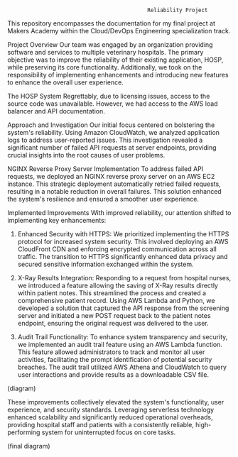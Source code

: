                                                 Reliability Project

This repository encompasses the documentation for my final project at Makers Academy within the Cloud/DevOps Engineering specialization track.

Project Overview
Our team was engaged by an organization providing software and services to multiple veterinary hospitals. The primary objective was to improve the reliability of their existing application, HOSP, while preserving its core functionality. Additionally, we took on the responsibility of implementing enhancements and introducing new features to enhance the overall user experience.

The HOSP System
Regrettably, due to licensing issues, access to the source code was unavailable. However, we had access to the AWS load balancer and API documentation.





Approach and Investigation
Our initial focus centered on bolstering the system's reliability. Using Amazon CloudWatch, we analyzed application logs to address user-reported issues. This investigation revealed a significant number of failed API requests at server endpoints, providing crucial insights into the root causes of user problems.

NGINX Reverse Proxy Server Implementation
To address failed API requests, we deployed an NGINX reverse proxy server on an AWS EC2 instance. This strategic deployment automatically retried failed requests, resulting in a notable reduction in overall failures. This solution enhanced the system's resilience and ensured a smoother user experience.






Implemented Improvements
With improved reliability, our attention shifted to implementing key enhancements:

1. Enhanced Security with HTTPS: We prioritized implementing the HTTPS protocol for increased system security. This involved deploying an AWS CloudFront CDN and enforcing encrypted communication across all traffic. The transition to HTTPS significantly enhanced data privacy and secured sensitive information exchanged within the system.

2. X-Ray Results Integration: Responding to a request from hospital nurses, we introduced a feature allowing the saving of X-Ray results directly within patient notes. This streamlined the process and created a comprehensive patient record. Using AWS Lambda and Python, we developed a solution that captured the API response from the screening server and initiated a new POST request back to the patient notes endpoint, ensuring the original request was delivered to the user.

3. Audit Trail Functionality: To enhance system transparency and security, we implemented an audit trail feature using an AWS Lambda function. This feature allowed administrators to track and monitor all user activities, facilitating the prompt identification of potential security breaches. The audit trail utilized AWS Athena and CloudWatch to query user interactions and provide results as a downloadable CSV file.

(diagram)

These improvements collectively elevated the system's functionality, user experience, and security standards. Leveraging serverless technology enhanced scalability and significantly reduced operational overheads, providing hospital staff and patients with a consistently reliable, high-performing system for uninterrupted focus on core tasks.


(final diagram)
